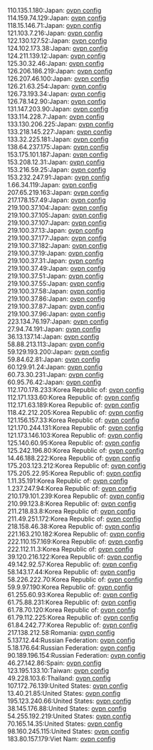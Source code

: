 110.135.1.180:Japan: [ovpn config](vpn/110_135_1_180.ovpn)  
114.159.74.129:Japan: [ovpn config](vpn/114_159_74_129.ovpn)  
118.15.146.71:Japan: [ovpn config](vpn/118_15_146_71.ovpn)  
121.103.7.216:Japan: [ovpn config](vpn/121_103_7_216.ovpn)  
122.130.127.52:Japan: [ovpn config](vpn/122_130_127_52.ovpn)  
124.102.173.38:Japan: [ovpn config](vpn/124_102_173_38.ovpn)  
124.211.139.12:Japan: [ovpn config](vpn/124_211_139_12.ovpn)  
125.30.32.46:Japan: [ovpn config](vpn/125_30_32_46.ovpn)  
126.206.186.219:Japan: [ovpn config](vpn/126_206_186_219.ovpn)  
126.207.46.100:Japan: [ovpn config](vpn/126_207_46_100.ovpn)  
126.21.63.254:Japan: [ovpn config](vpn/126_21_63_254.ovpn)  
126.73.193.34:Japan: [ovpn config](vpn/126_73_193_34.ovpn)  
126.78.142.90:Japan: [ovpn config](vpn/126_78_142_90.ovpn)  
131.147.203.90:Japan: [ovpn config](vpn/131_147_203_90.ovpn)  
133.114.228.7:Japan: [ovpn config](vpn/133_114_228_7.ovpn)  
133.130.206.225:Japan: [ovpn config](vpn/133_130_206_225.ovpn)  
133.218.145.227:Japan: [ovpn config](vpn/133_218_145_227.ovpn)  
133.32.225.181:Japan: [ovpn config](vpn/133_32_225_181.ovpn)  
138.64.237.175:Japan: [ovpn config](vpn/138_64_237_175.ovpn)  
153.175.101.187:Japan: [ovpn config](vpn/153_175_101_187.ovpn)  
153.208.12.31:Japan: [ovpn config](vpn/153_208_12_31.ovpn)  
153.216.59.25:Japan: [ovpn config](vpn/153_216_59_25.ovpn)  
153.232.247.91:Japan: [ovpn config](vpn/153_232_247_91.ovpn)  
1.66.34.119:Japan: [ovpn config](vpn/1_66_34_119.ovpn)  
207.65.219.163:Japan: [ovpn config](vpn/207_65_219_163.ovpn)  
217.178.157.49:Japan: [ovpn config](vpn/217_178_157_49.ovpn)  
219.100.37.104:Japan: [ovpn config](vpn/219_100_37_104.ovpn)  
219.100.37.105:Japan: [ovpn config](vpn/219_100_37_105.ovpn)  
219.100.37.107:Japan: [ovpn config](vpn/219_100_37_107.ovpn)  
219.100.37.13:Japan: [ovpn config](vpn/219_100_37_13.ovpn)  
219.100.37.177:Japan: [ovpn config](vpn/219_100_37_177.ovpn)  
219.100.37.182:Japan: [ovpn config](vpn/219_100_37_182.ovpn)  
219.100.37.19:Japan: [ovpn config](vpn/219_100_37_19.ovpn)  
219.100.37.31:Japan: [ovpn config](vpn/219_100_37_31.ovpn)  
219.100.37.49:Japan: [ovpn config](vpn/219_100_37_49.ovpn)  
219.100.37.51:Japan: [ovpn config](vpn/219_100_37_51.ovpn)  
219.100.37.55:Japan: [ovpn config](vpn/219_100_37_55.ovpn)  
219.100.37.58:Japan: [ovpn config](vpn/219_100_37_58.ovpn)  
219.100.37.86:Japan: [ovpn config](vpn/219_100_37_86.ovpn)  
219.100.37.87:Japan: [ovpn config](vpn/219_100_37_87.ovpn)  
219.100.37.96:Japan: [ovpn config](vpn/219_100_37_96.ovpn)  
223.134.76.197:Japan: [ovpn config](vpn/223_134_76_197.ovpn)  
27.94.74.191:Japan: [ovpn config](vpn/27_94_74_191.ovpn)  
36.13.137.14:Japan: [ovpn config](vpn/36_13_137_14.ovpn)  
58.88.213.113:Japan: [ovpn config](vpn/58_88_213_113.ovpn)  
59.129.193.200:Japan: [ovpn config](vpn/59_129_193_200.ovpn)  
59.84.62.81:Japan: [ovpn config](vpn/59_84_62_81.ovpn)  
60.129.91.24:Japan: [ovpn config](vpn/60_129_91_24.ovpn)  
60.73.30.231:Japan: [ovpn config](vpn/60_73_30_231.ovpn)  
60.95.76.42:Japan: [ovpn config](vpn/60_95_76_42.ovpn)  
112.170.178.233:Korea Republic of: [ovpn config](vpn/112_170_178_233.ovpn)  
112.171.133.60:Korea Republic of: [ovpn config](vpn/112_171_133_60.ovpn)  
112.171.63.189:Korea Republic of: [ovpn config](vpn/112_171_63_189.ovpn)  
118.42.212.205:Korea Republic of: [ovpn config](vpn/118_42_212_205.ovpn)  
121.156.157.33:Korea Republic of: [ovpn config](vpn/121_156_157_33.ovpn)  
121.170.244.131:Korea Republic of: [ovpn config](vpn/121_170_244_131.ovpn)  
121.173.146.103:Korea Republic of: [ovpn config](vpn/121_173_146_103.ovpn)  
125.140.60.95:Korea Republic of: [ovpn config](vpn/125_140_60_95.ovpn)  
125.242.196.80:Korea Republic of: [ovpn config](vpn/125_242_196_80.ovpn)  
14.46.188.222:Korea Republic of: [ovpn config](vpn/14_46_188_222.ovpn)  
175.203.123.212:Korea Republic of: [ovpn config](vpn/175_203_123_212.ovpn)  
175.205.22.95:Korea Republic of: [ovpn config](vpn/175_205_22_95.ovpn)  
1.11.35.191:Korea Republic of: [ovpn config](vpn/1_11_35_191.ovpn)  
1.237.247.94:Korea Republic of: [ovpn config](vpn/1_237_247_94.ovpn)  
210.179.101.239:Korea Republic of: [ovpn config](vpn/210_179_101_239.ovpn)  
210.99.123.8:Korea Republic of: [ovpn config](vpn/210_99_123_8.ovpn)  
211.218.83.8:Korea Republic of: [ovpn config](vpn/211_218_83_8.ovpn)  
211.49.251.172:Korea Republic of: [ovpn config](vpn/211_49_251_172.ovpn)  
218.158.46.38:Korea Republic of: [ovpn config](vpn/218_158_46_38.ovpn)  
221.163.210.182:Korea Republic of: [ovpn config](vpn/221_163_210_182.ovpn)  
222.110.157.169:Korea Republic of: [ovpn config](vpn/222_110_157_169.ovpn)  
222.112.11.3:Korea Republic of: [ovpn config](vpn/222_112_11_3.ovpn)  
39.120.216.122:Korea Republic of: [ovpn config](vpn/39_120_216_122.ovpn)  
49.142.92.57:Korea Republic of: [ovpn config](vpn/49_142_92_57.ovpn)  
58.143.17.44:Korea Republic of: [ovpn config](vpn/58_143_17_44.ovpn)  
58.226.222.70:Korea Republic of: [ovpn config](vpn/58_226_222_70.ovpn)  
59.9.97.190:Korea Republic of: [ovpn config](vpn/59_9_97_190.ovpn)  
61.255.60.93:Korea Republic of: [ovpn config](vpn/61_255_60_93.ovpn)  
61.75.88.231:Korea Republic of: [ovpn config](vpn/61_75_88_231.ovpn)  
61.78.70.120:Korea Republic of: [ovpn config](vpn/61_78_70_120.ovpn)  
61.79.112.225:Korea Republic of: [ovpn config](vpn/61_79_112_225.ovpn)  
61.84.242.77:Korea Republic of: [ovpn config](vpn/61_84_242_77.ovpn)  
217.138.212.58:Romania: [ovpn config](vpn/217_138_212_58.ovpn)  
5.137.12.44:Russian Federation: [ovpn config](vpn/5_137_12_44.ovpn)  
5.18.176.64:Russian Federation: [ovpn config](vpn/5_18_176_64.ovpn)  
90.189.196.154:Russian Federation: [ovpn config](vpn/90_189_196_154.ovpn)  
46.27.142.86:Spain: [ovpn config](vpn/46_27_142_86.ovpn)  
123.195.133.10:Taiwan: [ovpn config](vpn/123_195_133_10.ovpn)  
49.228.103.6:Thailand: [ovpn config](vpn/49_228_103_6.ovpn)  
107.172.76.139:United States: [ovpn config](vpn/107_172_76_139.ovpn)  
13.40.21.85:United States: [ovpn config](vpn/13_40_21_85.ovpn)  
195.123.240.66:United States: [ovpn config](vpn/195_123_240_66.ovpn)  
38.145.176.88:United States: [ovpn config](vpn/38_145_176_88.ovpn)  
54.255.192.219:United States: [ovpn config](vpn/54_255_192_219.ovpn)  
70.165.14.35:United States: [ovpn config](vpn/70_165_14_35.ovpn)  
98.160.245.115:United States: [ovpn config](vpn/98_160_245_115.ovpn)  
183.80.157.179:Viet Nam: [ovpn config](vpn/183_80_157_179.ovpn)  
